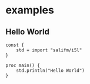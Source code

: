 # examples

## Hello World

```i5
const {
    std = import "salifm/i5l"
}

proc main() {
    std.println("Hello World")
}
```
